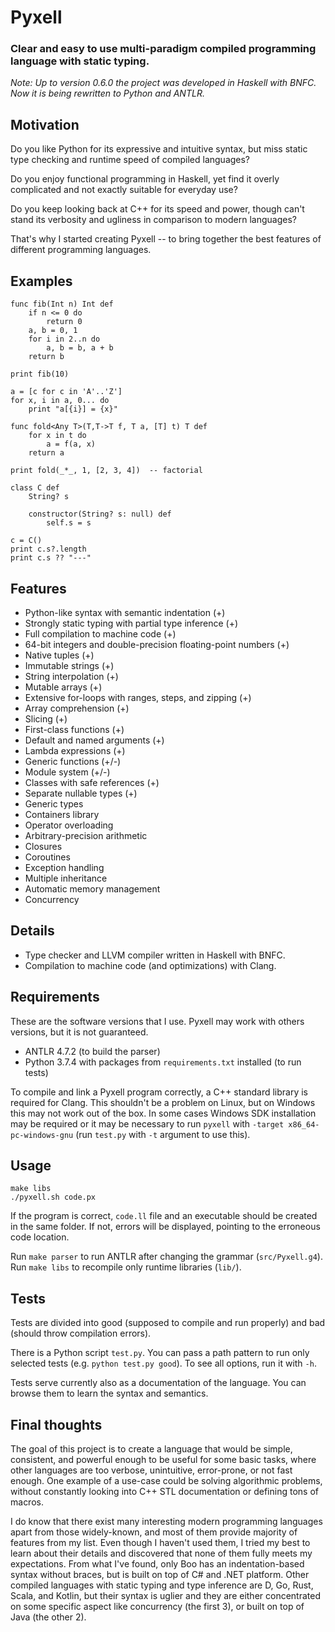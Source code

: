Pyxell
======

### Clear and easy to use multi-paradigm compiled programming language with static typing. ###

*Note: Up to version 0.6.0 the project was developed in Haskell with BNFC. Now it is being rewritten to Python and ANTLR.*


Motivation
----------

Do you like Python for its expressive and intuitive syntax, but miss static type checking and runtime speed of compiled languages?

Do you enjoy functional programming in Haskell, yet find it overly complicated and not exactly suitable for everyday use?

Do you keep looking back at C++ for its speed and power, though can't stand its verbosity and ugliness in comparison to modern languages?

That's why I started creating Pyxell -- to bring together the best features of different programming languages.


Examples
--------

```
func fib(Int n) Int def
    if n <= 0 do
        return 0
    a, b = 0, 1
    for i in 2..n do
        a, b = b, a + b
    return b
        
print fib(10)
```

```
a = [c for c in 'A'..'Z']
for x, i in a, 0... do
    print "a[{i}] = {x}" 
```

```
func fold<Any T>(T,T->T f, T a, [T] t) T def
    for x in t do
        a = f(a, x)
    return a

print fold(_*_, 1, [2, 3, 4])  -- factorial
```

```
class C def
    String? s

    constructor(String? s: null) def
        self.s = s 

c = C()
print c.s?.length
print c.s ?? "---"
```


Features
--------

* Python-like syntax with semantic indentation (+)
* Strongly static typing with partial type inference (+)
* Full compilation to machine code (+)
* 64-bit integers and double-precision floating-point numbers (+)
* Native tuples (+)
* Immutable strings (+)
* String interpolation (+)
* Mutable arrays (+)
* Extensive for-loops with ranges, steps, and zipping (+)
* Array comprehension (+)
* Slicing (+)
* First-class functions (+)
* Default and named arguments (+)
* Lambda expressions (+)
* Generic functions (+/-)
* Module system (+/-)
* Classes with safe references (+)
* Separate nullable types (+)
* Generic types
* Containers library
* Operator overloading
* Arbitrary-precision arithmetic
* Closures
* Coroutines
* Exception handling
* Multiple inheritance
* Automatic memory management
* Concurrency


Details
-------

* Type checker and LLVM compiler written in Haskell with BNFC.
* Compilation to machine code (and optimizations) with Clang.


Requirements
------------

These are the software versions that I use. Pyxell may work with others versions, but it is not guaranteed.

* ANTLR 4.7.2 (to build the parser)
* Python 3.7.4 with packages from `requirements.txt` installed (to run tests)

To compile and link a Pyxell program correctly, a C++ standard library is required for Clang.
This shouldn't be a problem on Linux, but on Windows this may not work out of the box.
In some cases Windows SDK installation may be required
or it may be necessary to run `pyxell` with `-target x86_64-pc-windows-gnu`
(run `test.py` with `-t` argument to use this).


Usage
-----

```
make libs
./pyxell.sh code.px
```

If the program is correct, `code.ll` file and an executable should be created in the same folder.
If not, errors will be displayed, pointing to the erroneous code location.

Run `make parser` to run ANTLR after changing the grammar (`src/Pyxell.g4`).
Run `make libs` to recompile only runtime libraries (`lib/`).


Tests
-----

Tests are divided into good (supposed to compile and run properly) and bad (should throw compilation errors).

There is a Python script `test.py`.
You can pass a path pattern to run only selected tests (e.g. `python test.py good`).
To see all options, run it with `-h`.

Tests serve currently also as a documentation of the language.
You can browse them to learn the syntax and semantics.


Final thoughts
--------------

The goal of this project is to create a language that would be simple, consistent, and powerful enough to be useful
for some basic tasks, where other languages are too verbose, unintuitive, error-prone, or not fast enough.
One example of a use-case could be solving algorithmic problems,
without constantly looking into C++ STL documentation or defining tons of macros.

I do know that there exist many interesting modern programming languages apart from those widely-known,
and most of them provide majority of features from my list. Even though I haven't used them,
I tried my best to learn about their details and discovered that none of them fully meets my expectations.
From what I've found, only Boo has an indentation-based syntax without braces, but is built on top of
C# and .NET platform. Other compiled languages with static typing and type inference are D, Go, Rust, Scala, and Kotlin,
but their syntax is uglier and they are either concentrated on some specific aspect like concurrency (the first 3),
or built on top of Java (the other 2).
